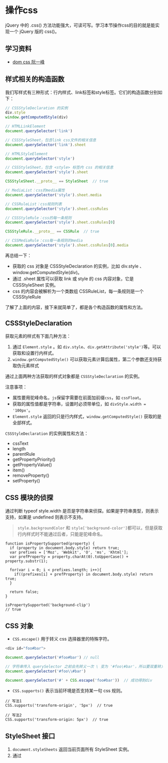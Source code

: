 

# 操作css

jQuery 中的 .css() 方法功能强大，可读可写。学习本节操作css的目的就是能实现一个 jQuery 版的 css()。

## 学习资料

- [dom css 阮一峰](https://github.com/ruanyf/jstutorial/blob/gh-pages/dom/css.md)

## 样式相关的构造函数

我们写样式有三种形式：行内样式、link标签和style标签。它们的构造函数分别如下：

```js
// CSSStyleDeclaration 的实例
div.style
window.getComputedStyle(div)

// HTMLLinkElement
document.querySelector('link')

// CSSStyleSheet，包含link css文件的相关信息
document.querySelector('link').sheet

// HTMLStyleElement
document.querySelector('style')

// CSSStyleSheet，包含 <style> 标签内 css 的相关信息
document.querySelector('style').sheet

CSSStyleSheet.__proto__ == StyleSheet  // true

// MediaList：css的media属性
document.querySelector('style').sheet.media

// CSSRuleList：css规则列表
document.querySelector('style').sheet.cssRules

// CSSStyleRule：css的每一条规则
document.querySelector('style').sheet.cssRules[0]

CSSStyleRule.__proto__ == CSSRule  // true

// CSSMediaRule：css每一条规则的media
document.querySelector('style').sheet.cssRules[0].media
```

再总结一下：

- 获取的 css 对象是 CSSStyleDeclaration 的实例，比如 div.style 、window.getComputedStyle(div)。
- 通过 .sheet 属性可以获取 link 或 style 的 css 内容对象，它是 CSSStyleSheet 实例。
- css 的内容会被解析为一个类数组 CSSRuleList，每一条规则是一个 CSSStyleRule

了解了上面的内容，接下来就简单了，都是各个构造函数的属性和方法。

## CSSStyleDeclaration

获取元素的样式有下面几种方法：

1. 通过 `Element.style` 。如 `div.style`、`div.getAttribute('style')`等。可以获取和设置行内样式。
2. `window.getComputedStyle()` 可以获取元素计算后属性，第二个参数还支持获取伪元素样式

通过上面两种方法获取的样式对象都是 `CSSStyleDeclaration` 的实例。

注意事项：

- 属性要用驼峰命名，`js`保留字需要在前面加前缀`css`，如 `cssFloat`。
- 获取的属性值都是字符串，设置时必须带单位，如 `divStyle.width = '100px'`。
- `Element.style` 返回的只是行内样式，`window.getComputedStyle()` 获取的是全部样式。

`CSSStyleDeclaration` 的实例属性和方法：
- cssText
- length
- parentRule
- getPropertyPriority()
- getPropertyValue()
- item()
- removeProperty()
- setProperty()

## CSS 模块的侦探

通过判断 typeof style.width 是否是字符串来侦探。如果是字符串类型，则表示支持，如果是 undefined 则表示不支持。

> `style.backgroundColor` 和 `style['background-color']`都可以，但是获取行内样式时不能通过后者，只能是驼峰命名。

```
function isPropertySupported(property) {
  if (property in document.body.style) return true;
  var prefixes = ['Moz', 'Webkit', 'O', 'ms', 'Khtml'];
  var prefProperty = property.charAt(0).toUpperCase() + property.substr(1);

  for(var i = 0; i < prefixes.length; i++){
    if((prefixes[i] + prefProperty) in document.body.style) return true;
  }

  return false;
}

isPropertySupported('background-clip')
// true
```

## CSS 对象

- `CSS.escape()` 用于转义 css 选择器里的特殊字符。

```js
<div id="foo#bar">

document.querySelector('#foo#bar') // null

// 字符串传入 querySelector 之前会先转义一次 \ 变为 '#foo\#bar'，所以要双重转义
document.querySelector('#foo\\#bar')

document.querySelector('#' + CSS.escape('foo#bar'))  // 成功得到div
```

- `CSS.supports()` 表示当前环境是否支持某一句 css 规则。

```
// 写法1
CSS.supports('transform-origin', '5px')  // true

// 写法2
CSS.supports('transform-origin: 5px')  // true
```

## StyleSheet 接口

1. `document.styleSheets` 返回当前页面所有 StyleSheet 实例。
2. 通过 <style> 元素的 sheet 属性获取的对象是 StyleSheet 的实例。

实例属性：

- disabled：样式表是否禁用，可以通过设置 disabled 为 true，

```
// 禁用样式表
<link rel="alternate stylesheet" href="1.css">

// 或
var link = document.querySelector('link')
link.disabled = true
```

- href： 样式表的网址，内嵌样式表是 null。只读属性。
- media：返回一个类数组 MediaList 实例，表示当前样式表适用于哪些媒介。还可以通过 `appendMedium('handheld')`、`deleteMedium('print')` 添加、删除设备。
- title
- type：通常是 `text/css`
- parentStyleSheet：css的@import可以加载其它样式表，parentStyleSheet返回包含当前样式表的父样式表。如果已经是顶层，则返回null。
- ownerNode：返回 StyleSheet 对象所在的 DOM 节点，通常是 <link> 或 <style>。
- cssRules：返回类数组 CSSRuleList 实例。每一项包含一个 css 规则，可以通过 cssText 属性得到对应的 css 字符串。还可以读写具体的那一条 css 命令。

```
styleSheet.cssRules[0].style.color = 'red';
styleSheet.cssRules[1].style.color = 'purple';
```

- ownerRule

**实例方法**

- `insertRule()`
- `deleteRule()`

## CSSStyleRule 和 CSSRule

![](./imgs/css-style-rule.png)

## css事件

- transitionEnd
    - e.propertyName：发生 transiton 效果的 css 属性
    - e.elapsedTime：transition 持续的秒数，不包含 transition-delay 的时间。
    - e.pseudoElement：如果 transition 发生在伪元素，则返回伪元素的名称，以 :: 开头。如果不发生在伪元素上，则返回空字符串。

- animationstart
- animationend
- animationiteration：开始新一轮动画循环时触发，当 animation-iteration-count > 1 时有效。

- e.animationName：返回动画的 css 属性名。
- e.elapsedTime：动画已经运动的秒数
- animation-play-state 属性可以控制动画的播放和暂停。

```
element.style.webkitAnimationPlayState = "paused";
element.style.webkitAnimationPlayState = "running";
```

# Image

## 学习资料

- [DOM Image 阮一峰](https://github.com/ruanyf/jstutorial/blob/gh-pages/dom/image.md)

## HTMLImageElement实例

生成 HTMLImageElement 实例的方式有：

 获取到 <img> 元素，如 document.querySelector('img')
- new Image()
- document.images 的成员
- document.createElement('img)


## HTMLImageElement属性

有些属性是很简单的，像下面这些：

- src 可读写，读的是图片完整的绝对地址
- currentSrc 只读，当前显示图片的地址，比如 `<img src='1.jpg'>`，刚开始图片没有加载完全时，currentSrc 为空字符串，加载完后才和 src 属性值一样。
-  alt 图片的文字说明
- width, height 表示 <img> 的宽度和高度，值都是整数
- naturalWidth, naturalHeight 图像的实际宽度和高度。如果图片还没有加载完，则为0
- complete 表示图片是否加载完成，如果 <img> 没有 src 属性或下载失败 onerror，也返回 true
- x, y： 图片相对于可视区左上角的位置
- onerror
- onload

还有些属性不太熟悉了，需要一个个查资料。

- isMap 对应 <img> 元素的 ismap 属性，返回布尔值，表示图像是否是服务器端的图像映射的一部分。
- useMap 对应 <img> 的 usemap 属性，表示当前图像对应的 <map> 元素。

- srcset 用于读写 <img> 的 srcset 属性。可单独使用。
- sizes 用于读写 <img> 的 sizes 属性，必须和 srcset 同时使用。

- **crossOrigin** 一旦设置了这个属性，表示图片跨域请求。它的值可能是：
    - anonymous 跨域请求不需要用户身份，默认值。空字符串会指向 anonymous。
    - use-credentials 跨域请求要求用户身份
    - 不带这个属性，会跳过 cors，即常规的请求图片
crossorigin 应该在需要获取 script 脚本加载错误时启用。同时，需要设置服务端的 Access-Control-Allow-Origin 头字段。

- referrerPolicy 用于读写 <img> 的 referrerpolicy 属性，表示请求图像资源时，如何处理 http 请求的 referrer 字段。
    - no-referrer
    - no-referrer-when-downgrade：从https协议降为http协议时不发送referrer。默认值
    - origin
    - origin-when-cross-origin
    - unsafe-url

```html
// 不带 referrer
<img src="./1.jpeg" id="img" alt="" referrerpolicy="no-referrer">

// referrer:http://127.0.0.1:5500/static/front-1/dom/demo/image/1.html 当前页面
<img src="./1.jpeg" id="img" alt="" referrerpolicy="referrer">

// Referer: http://127.0.0.1:5500/
<img src="./1.jpeg" id="img" alt="" referrerpolicy="origin">

// 跨域时才是 origin，否则是当前页面
<img src="./1.jpeg" id="img" alt="" referrerpolicy="origin-when-cross-origin">

// Referer: http://127.0.0.1:5500/static/front-1/dom/demo/image/1.html 当前页面
<img src="./1.jpeg" id="img" alt="" referrerpolicy="unsafe-url">
```


## 
- [跨域，你需要知道的全在这里](https://zhuanlan.zhihu.com/p/30777994)
- [什么是JS跨域访问？](https://www.zhihu.com/question/26376773)
- [有哪些方式可以实现跨域？](https://www.zhihu.com/question/264308740)
- [为什么浏览器要限制跨域访问?](https://www.zhihu.com/question/26379635)


# 事件和事件对象

## 事件

js 和 html 的交互是通过事件来实现的，用户对页面进行操作，然后执行事件函数。事件名有如：click、hover等。事件绑定函数名是在事件名前面加`on`。

```javascript
div.onclick = function(){}
```

## 事件流

点击某个元素时，实际上也点击了其外层元素、body和document等元素。事件流就是事件传播的方向。

```html
<html>
    <head></head>
    <body>
        <div></div>
    </body>
</html>
```

dom2级事件规范规定，事件流有3个阶段。拿点击 div 元素为例，事件传播过程如下。

1. 事件捕获流：即从外层元素往里传播，到达目标元素之前。`document -> html -> body`。
2. 到达目标元素：div。
3. 事件冒泡流：即从 div 离开之后，`body -> html -> document`。

另外还规定，从捕获到目标元素阶段，不触发事件处理函数。

但是各浏览器的实现和规范有一些差异。差异如下：

1. 在目标元素，不管是从捕获来还是冒泡离开，都会触发事件处理函数。
2. 标准规定最上层传播到document，但是 ie9 和 chrome 等浏览器会一直传播到 window。
3. ie8及之前版本只支持事件冒泡流。
4. ie5.5及之前版本冒泡时会跳过 html，从 body 直接到 document。

## 事件处理函数

给元素添加事件绑定函数的方法有3种。

**1、直接在 html 元素上绑定。**

```html
<div onclick="alert(1)" ></div>
```

这种方式绑定的方法里，直接就可以使用this、event这些变量。另外如果是处于form里的input元素，直接可以使用变量。

```html
<form>
    <input name="name" onfocus="console.log(name)">
</form>
```

**2、dom0级事件绑定**

dom0级事件绑定就是通过`on+事件名 = 事件处理函数`的方式。

```javascript
div.onclick = function(){}

// 移除事件处理函数
div.onclick = null
```

**3、dom2级事件绑定**

dom2级事件绑定是通过`addEventListener()`方法进行绑定。

```javascript
div.addEventListener('click', function(){}, false)
```

第一个参数是事件名。第二个参数是事件处理函数，第三个是true表示事件处理函数在捕获阶段触发，false表示在冒泡阶段触发。

通过这种方式绑定的事件处理函数可以通过`removeEventListener()`进行移除。注意第二个参数要是同一个函数才行。

```javascript
// error
div.addEventListener('click', function(){}, false)
div.removeEventListener('click', function(){}, false)

// right
div.addEventListener('click', handler, false)
div.removeEventListener('click', handler, false)
```

上面移除的匿名函数实际不是同一个函数。

dom2级和dom0级事件绑定的主要区别是：dom0级多个事件处理函数后者会覆盖前者，dom2级可以有多个，触发顺序是绑定的先后顺序。

**4、ie事件绑定**

ie8及之前版本只有冒泡，它提供了`attachEvent`和`detachEvent`。

```javascript
div.attachEvent('onclick', function(){
    console.log(this === window)  // true
})
```

ie绑定事件和`addEventListener()`的区别是：

1. 只有冒泡
2. 第一个参数是`on`+事件名
3. attachEvent 事件绑定函数里的 this 是 window，而 addEventListener 里的是当前元素。
4. 事件处理函数触发顺序不同，attachEvent 是倒序，而 addEventListener 是正序。


**5、兼容性处理**

```javascript
function bindEvent(el, ename, handler){
    if(el.addEventListener){
        el.addEventListener(ename, handler, false)
    }else if(el.attachEvent){
        el.attachEvent('on' + ename, handler)
    }else{
        el['on'+ename] = handler
    }
    return handler    // 用于方便移除事件
}

function removeEvent(el, ename, handler){
    if(el.removeEventListener){
        el.removeEventListener(ename, handler, false)
    }else if(el.detachEvent){
        el.detachEvent('on' + ename, handler)
    }else{
        el['on'+ename] = null
    }
}
```

上面的兼容处理只是很简单的处理了一下，没有处理一些如 attachEvent this 的问题。不过现在 ie8 基本都淘汰了，没什么大问题。

## 事件对象

各浏览器都支持事件对象，只是方式不同。

### DOM中的事件对象

事件对象包含事件的相关信息。比如点击鼠标时，鼠标在屏幕的位置，事件名等等。标准的事件对象是通过事件处理函数第一个参数自动传递的。

```html
<div onclick="alert(event)"></div>

div.onclick = function(event){}

div.addEventListener('click', function(event){
    console.log(event)
}, false)
```

**取消事件默认行为**

事件默认行为是指一些元素会有默认的事件行为，比如点击 a 链接时，默认会跳转到其 href 属性的链接。取消的方法是通过`event.preventDefault()`。

```javascript
div.onclick = function(event){
    event.preventDefault();
}

div.addEventListener('click', function(event){
    event.preventDefault();   // 加上这句
}, false)
```

不过前提是这个默认行为能取消掉，可以通过`event.cancelable`来判断。

**事件对象常用的属性：**
- bubbles：表明事件是否冒泡
- cancelable：事件是否可以被取消
- currentTarget：当前绑定处理程序的元素
- target：事件发生的目标
- defaultPrevented：true表示已经调用了`event.preventDefault()`
- detail：事件细节信息
- eventPhase：调用事件程序的阶段，1表示捕获，2表示处于目标，3表示冒泡
- preventDefault()：取消事件默认行为
- stopImmediatePropagation()：取消事件捕获和冒泡，同时阻止后面绑定自身上处理程序的调用
- stopPropagation()：取消事件捕获和冒泡
- trusted：true表示浏览器触发的事件，false表示开发者创建的
- type：通过type可以用判断类型，一个处理函数处理多个事件类型。
- view：与事件关联的抽象视图，等同于发生事件的window对象

**this、currentTarget、target关系**

this、currentTarget是绑定的元素，target是实际触发的元素。

```javascript
// 点击div元素
// 处理函数绑定在div本身上
div.onclick = function(){
    // this == currentTarget == target
}

// 处理函数绑定在父级body上
body.onclick = function(){
    // this == currentTarget == body
    // target == div
}
```

### IE中的事件对象

ie 中 DOM0 级添加事件处理程序时，event 对象是 window 的属性。

```javascript
// 只是通过window.event
div.onclick = function(){
    var event = window.event
    console.log(event.type)  // 'click'
}

// window.event和参数event都可以
div.attachEvent('onclick', function(event){
    console.log(event.type)  // 'click'
    console.log(window.event.type)  // 'click'
})

// 通过event
<input type="button" value="click" onclick="console.log(event.type)"
```

**ie事件对象的属性**

- cancelBubble：默认是false，如果是true则取消冒泡，
- returnValue：默认是true，如果是false则取消默认行为
- srcElement：事件的目标，和 target 一样。
- type：事件类型

注意：attachEvent事件处理程序里的this是window，所以使用`event.srcElement`获取元素，而不要使用this。

## 跨浏览器事件对象

```javascript
var EventUtil = {
    addHandler: function(){},
    removeHandler: function(){},
    getEvent: function(event){
        return event ? event : window.event
    },
    getTarget: function(event){
        return event.target || event.srcElement
    },
    preventDefault: function(event){
        if(event.preventDefault){
            event.preventDefault()
        }else{
            event.cancelBubble = true
        }
    },
    stopPropagation: function(event){
        if(event.stopPropagation){
            event.stopPropagation()
        }else{
            event.returnValue = false
        }
    }
}
```

注意ie不支持事件捕获，所以上面方法只能阻止事件冒泡。

## 事件类型

事件类型分为下面几类：
- UI事件


### UI事件

UI事件包括：load、unload、abort、error、

**load**

页面完全加载完成时，就会触发 window 上的 load 事件。有2种方式定义事件处理程序。

1、通过addHandler

```javascript
EventUtil.addHandler(window, 'load', function(event){

})
```

要注意这里 event.target 指向document。ie不会为这个事件设置 srcElement 属性。

![](./imgs/load.png)


2、通过 body 绑定 onload

```javascript
<body onload="alert('loaded')">
```

一般来说 window 上的任何事件都可以通过 body 绑定的方法指定。dom2 级规范规定在 document 而非 window 上触发 load 事件。但是所以浏览器都是在 window 上实现的。

图像也有 load 事件。

```
<img onload="">

// 注意这里img不一定是需要插入到body才下载，只要设置src就开始下载
var img = document.createElement('img')
img.onload = function(){}
document.body.appendChild(img)
img.src = 'xx.png'

// 通过new Image，注意并不是所有浏览器都将new Image当做 <img> 元素
// 也就是有些浏览器可以直接插入img，有些不能
var img = new Image()
img.src = 'xx.png'
```

> 在不属于dom文档的图像（包括未添加到文档的<img>和Image对象）上触发 load，ie8及之前不会生成event对象，ie9才修复。

另外，ie9+和现代浏览器支持`<script>`元素的 load 事件。不过和图像不同，它是插入到页面时才会开始下载。firefox3之前其event对象是document。ie 和 opera 还支持 <link> 元素的 load 事件，它也是插入到页面才下载。

**unload**

在页面卸载后(页面刷新或关闭)触发。所以页面加载后存在的对象，如dom等就已经不存在了。操作会报错。

```javascript
window.onunload = function(){
    console.log('hi')  // 会执行
    alert('hi')        // 不会执行
}
```

暂时没发现这个事件有什么用。

dom2级事件本来是规定在 body 上有 unload 事件，单身浏览器在 window 上实现了。

**resize**

浏览器宽高变化时触发，这个事件在 window 上触发。

```javascript
window.onresize = function(){}

<body onresize="">
```

传入的 event.target 依然是 document。ie8及之前版本没有提供任何属性。

firefox是在用户停止调整窗口时触发 resize 事件，而其它浏览器都是在窗口变化 1px 就触发。

**scroll**

虽然 scroll 是在 window 上触发，但是它实际表示页面中元素的变化。在混杂模式下，可以通过`<body>`的 scrollLeft 和 scrollTop 监控这一变化；在标准模式下，除了 safari，都是通过`<html>`元素反映这一变化，safari 还是通过`<body>`。

```javascript
// safari3.1之前不支持document.compatMode
EventUtil.addHandler(window, 'scroll', function(event){
    if(document.compatMode == 'CSS1Compat'){
        alert(document.documentElement.scrollTop)
    }else{
        alert(document.body.scrollTop)
    }
})
```

### 焦点事件

**blur**

**focus**

**focusin**

**focusout**


### 鼠标与滚轮事件

DOM3 级事件中定义了9个鼠标事件：
- `click`：当按下主鼠标键或回车键时触发。
- `dbclick`：双击主鼠标键时触发。
- `mousedown`：按下任何鼠标键时触发。
- `mouseenter`：首次移动到元素内时触发，不冒泡，而且移动到后代元素不会触发。
- `mouseleavel`：移动到元素外时触发，不冒泡，而且移动到后代元素不会触发。
- `mousemove`：鼠标指针移动时重复触发。不能通过键盘触发。
- `mouseout`：鼠标从元素移动到另一个元素时触发，包括子元素。不能通过键盘触发。
- `mouseover`：移动到另一个元素边界时触发，不能通过键盘触发。
- `mouseup`：抬起鼠标按钮时触发，不能通过键盘触发。

除了 mouseenter 和 mouseleave，所有鼠标事件都能冒泡，也可以取消，但取消鼠标会影响浏览器默认行为。

click、dbclick都会依赖先行事件。中间事件取消了，它们就不会被触发。(不知如何取消？)。

1. mousedown
1. mouseup
1. click
1. mousedown
1. mouseup
1. click
1. dbclick

ie8及之前版本有个bug，顺序是 mousedown -> mouseup -> click -> mouseup -> dbclick。


DOM2级事件不包括dbclick、mouseenter、mouseleave。检测支持度的方法是：

```javascript
// 支持DOM2级事件
var isSupported = document.implementation.hasFeature('MouseEvents', '2.0')

// 支持上面所有事件，注意没有s
var isSupported = document.implementation.hasFeature('MouseEvent', '3.0')
```

滚轮事件只有 mousewheel 事件，对应鼠标滚动或Mac触控板。

**属性**

- 视口坐标位置：clientX、clientY。注意不包括页面滚动距离。
- 页面坐标位置：pageX、pageY。页面没有滚动距离时和视口坐标位置一致。ie8及之前版本没有这2个属性。

```
// ie8及之前版本，需要通过document.body（混杂模式）或 document.documentElement（标准模式）计算
通过 e.clientX + (document.body.scrollLeft || document.documentElement.scrollLeft)
```

- 屏幕坐标位置：screenX、screenY
- 修改键，shiftKey、ctrlKey、altKey 和 metaKey(win或mac cmd键)检测对应键是否按下，返回布尔值。ie8不支持 metaKey。
- mouseover主元素是指得到光标的元素，相关元素是指失去光标的元素。mouseout相反。相关元素可以通过 relatedTarget 属性获取(只有这2个事件有值，其它都是null)。ie8及之前不支持 relatedTarget，但 mouseover 对应 fromElement 属性，mouseout 对应 toElement 属性。

```javascript
var EventUtil = {
    getRelatedTarget(e){
        if(e.relatedTarget){
            return e.relatedTarget
        }else if(e.toElement){
            return e.toElement
        }else if(e.fromElement){
            return e.fromElement
        }else{
            return null
        }
    }
}

// 使用 EventUtil.getRelatedTarget(e).tagName
```

- mousedown、mouseup事件中 e.button 属性表示按下或释放的鼠标键。

```
// DOM
0 主键
1 滚轮键
2 鼠标次键

// ie8及之前，不太实用
0 没按下
1 按下主键
2 按下次键
3 同时按下主、次键
4 按下中键
5 按下主、中键
6 按下次、中键
7 按下主、中、次键
```

```javascript
var EventUtil = {
    getButton(e){
        if(document.implementation.hasFeature('MouseEvents', '2.0'){
            return e.button
        }else{
            // ie不支持 2.0
            switch(e.button){
                case 0:
                case 1:
                case 3:
                case 5:
                case 7:
                    return 0
                case 2:
                case 6:
                    return 2
                case 4:
                    return 1
            }
        }
    }
}
```

- e.detail 表示鼠标在同一地方单击的次数，如果mousedown 和 mouseup 之间移动了，则重置为 0。

### 鼠标事件

1、DOM3相关的9个事件，以及分别的含义。

- click
- dbclick
- mousedown
- mousemove
- mouseup
- mouseenter
- mouseleave
- mouseover
- mouseout

2、鼠标事件常用的事件对象属性。

- clientX、clientY
- pageX、pageY
- screenX、screenY
- shiftKey、ctrlKey、altKey、metaKey
- e.relatedTarget
- e.button
- e.detail

3、滚轮事件

标准滚轮事件是`mousewheel`。会冒泡到 window 对象(ie8冒泡到 document)。当鼠标滚轮向前滚动，event.wheelDelta 是 120 的倍数，向后滚动是 -120 的倍数（mac相反），所以总结就是页面向上滚动是正数，向下滚动是负数。opera9.5之前版本正负号是反的。

firefox 是`DOMMouseScroll`事件，鼠标向前滚动时，event.detail 为 -3 的倍数，向后滚动是 3 的倍数。(测试新版ff，页面向下滚动为正数，向上为负数)。

```javascript
var EventUtil = {
    ...
    getWheelDelta(e){
        if(event.wheelDelta){
            return e.wheelDelta > 0 ? 1 : -1
        }else{
            return e.detail > 0 ? -1 : 1
        }
    }
}
```

上面的方法没有兼容 opera9.5 之前版本，当页面向上滚动时，getWheelDelta() 返回 1，向下滚动返回 -1。


## 键盘事件

键盘事件有3个：

- keydown
- keypress
- keyup

按下一个键时，会依次触发上面三个键；如果按住一个字符键(可以在输入框输入的字符，如空格，a等)不放，会依次触发`keydown -> keypress -> keydown -> keypress ... -> keyup`。如果按下非字符键，则会只触发一次`keydown -> keyup`。注意Caps Lock键按下和抬起算一次，只会依次触发一次`keydown -> keyup`。

**键值**

- event.keyCode：表示按下的键码，貌似已废弃(旧浏览器支持)。

![](./imgs/keycode1.png)
![](./imgs/keycode2.png)

- event.charCode：在keypress事件时才有，表示按键的 ASCII 编码，数字类型，DOM3 不再包含。

```javascript
var EventUtil = {
    getCharCode(e){
        if(typeof e.charCode === 'number'){
            return e.charCode
        }else{
            return e.keyCode
        }
    }
}
```

获取到键值后，可以通过`String.fromCharCode()`转成对应字符。

- event.key：按键的ASCII码，用于取代 keyCode。如果是字符键则是字符(m,n)，非字符键就是键名(如Shift、Down)。
- event.char：字符键返回字符，非字符键返回 null。不推荐使用。
- event.keyIdentifier：测试 chrome 不支持。
- event.location：表示按了什么位置的键盘。
    - 0 表示默认键盘
    - 1 左侧位置，如左shift
    - 2 右侧位置，如右shift
    - 3 数字小键盘
    - 4 移动设备键盘，也就是虚拟键盘
    - 5 表示手柄
- event.getModifierState()：表示活动的修改键，Shift、Ctrl、Alt、Meta。返回 true 或 false。

```javascript
event.getModifierState('Shift')

// 下面属性类似，鼠标按下时是否同时按下了ctrl等键
e.shiftKey
e.altKey
e.ctrlKey
e.metaKey
```

### textInput事件

ie9+、chrome等支持 textInput 事件，它会在输入框输入字符时触发 。和 keypress 的区别：

1. 只有可编辑区域才能触发 textInput，任何可获得焦点的元素都可以触发 keypress 事件。
2. textInput事件在按下实际字符时才触发，keypress 在按下能影响文本显示的键时也触发(如退格)。
3. textInput 事件的 e.key 是 undefined，e.data 表示用户输入的字符，如`shift+s`就是`S`。

ie支持 e.inputMethod 属性，表示文本输入到文本框的方式。


如果一个按下非字符键不放，则会连续触发 keypress。如果按下字符键不放，则会连续触发keydown。


文本事件只有一个：`textInput`。在文本插入到输入框前触发。

## 复合事件






## 模拟事件

模拟事件的步骤：
1. 创建 event 对象。
2. 初始化 event 对象，即设置 type、clientX、clientY等。
3. 触发事件 dispatchEvent(event对象)。

### DOM中的事件模拟

可以使用`document.createEvents(eventString)`来创建 event 对象。DOM2 里都是复数形式，DOM3 都变成了单数。

eventString 可以是：

- UIEvents：一般化UI事件，鼠标和键盘事件都继承自UI事件。DOM3级中是 UIEvent。
- MouseEvents：一般化鼠标事件，DOM3级中是 MouseEvent。
- MutationEvents：一般化DOM变化事件，DOM3中是 MutationEvent。
- HTMLEvents：一般化HTML事件，没有对应的DOM3事件（HTML事件被分散到其他类别中）

DOM2 没有规定键盘事件，DOM3 才正式规定。IE9 支持 DOM3 级键盘事件。

**1、模拟鼠标事件**

```javascript
// 创建事件对象
var e = document.createEvent('MouseEvents')

// 初始化事件对象
e.initMouseEvent('click')

// 触发事件
document.dispatchEvent(e)
```

initMouseEvent 可以接受 15 个参数，分别是：

- type
- bubbles
- cancelable
- view：几乎总是要设置成 document.defaultView
- detail
- screenX
- screenY
- clientX
- clientY
- ctrlKey
- altKey
- shiftKey
- metaKey
- button
- relatedTarget










# dom

## 简述

`dom` 的全称是 `document object model`。因为 html渲染引擎 和 js引擎是分开的，为了操作html和xml文档，而制定了一套接口，这套接口就是dom。

html 会形成 dom树 (所有的节点都是Node类的实例)。js可以操作dom树。dom树最终会渲染到页面上。

nodeName
nodeType
nodeValue
parentNode
childNodes
appendChild()
insertBefore()

常用的节点类型
1 Element 大写标签名
2 Attribute
3 Text     #text
9 Document #document
11 DocumentFragment  #document-fragment


# DOM模型概述

## Node
### nodeName,nodeType,nodeValue

- `Document`：整个文档树顶层结构，#document，9
- `DocumentType`: `doctype`标签，等同于DocumentType.name, 10
- `Element`：大写HTML元素名，1
- `Attribute`: Attr.name, 2
- `Comment`: #comment, 8
- `Text`: #text, 3
- `DocumentFragment`: #document.fragment, 11

由于只有Text节点、Comment节点、XML文档的CDATA节点有文本值，因此只有这三类节点的nodeValue可以返回结果，其他类型的节点一律返回null。同样的，也只有这三类节点可以设置nodeValue属性的值。对于那些返回null的节点，设置nodeValue属性是无效的。

`node`的其它属性

- contentText: 返回节点内文本内容，会忽略html标签。设置的文本不会解析
- baseURI: 当前网页绝对路径，如果无法获取，则返回，只读。
- ownerDocument: 返回当前节点的顶层文档对象document,document.ownerDocument为null
- nextSibling: 返回当前节点后第一个同级节点，包含文本和注释，没有则返回null
- previousSibling 
- parentNode: 当前节点的父节点。可能是element，document,或documentFragment，对于那些生成没有插入的dom树节点，父节点为null
- parentElement: 返回当前节点的父Element节点，如果没有，则返回，ie中只有Element节点有该属性，其它浏览器则是所有类型节点都有该属性
- childNodes: 返回NodeList集合，没有则返回空的NodeList集合，它是动态集合
- firstChild, lastChild

`node`的其它方法

- appendChild()
- hasChildNodes()
- cloneNode(): 参数表示是否要克隆子节点，不会克隆`addEventListener`和`on-`属性
- insertBefore()
- removeChild()
- replaceChild()
- contains()
- compareDocumentPosition()
- isEqualNode()
- normalize() 

**NodeList对象**
**HTMLCollection对象**

**ParentNode接口**

- children：返回动态HTMLCollection集合
- firstElementChild
- lastElementChild
- childElementCount

**ChildNode接口**
Element,DocumentType,CharacterData 部署了ChildNode接口。

- remove()
- before()
- after()
- replaceWith()


## 属性的操作

- Elements.attributes : name/value   和 nodeName/nodeValue一致。其它节点attributes为null。Elements.hasAttributes()
- 元素节点属性可读可写，通过 `f.id`形式，注意className和htmlFor(label特有)。delete不能删除属性
- html属性值一般是字符串，但是js属性会自动转换类型。

**属性操作的方法**

- Element.getAttribute(): 返回当前节点指定属性，如果不存在，返回null
- Element.setAttribute(): 新增属性，如果存在则覆盖
- Element.hasAttribute(): 是否包含某个属性
- Element.removeAttribute(): 移除属性

**和html对象属性的区别**

- 适用性`html` 标签对象属性操作，只适合标准属性和js添加的属性。
- 返回值是字符串，而对象属性返回各种类型，字符串，数值，布尔值，对象等
- 属性名，都是标准名称比如class，for等。对大小写不敏感

**dataset属性**

- 自定义属性不能通过html代码校验
- 可以添加data-属性，然后通过`.dataset.`的方式获取。删除可以直接使用delete
- 还可以通过`getAttribute('data-foo')`操作
- 注意，data-后面的属性名有限制，只能包含字母、数字、连词线（-）、点（.）、冒号（:）和下划线（_)。而且，属性名不应该使用A到Z的大写字母，比如不能有`data-helloWorld`这样的属性名，而要写成`data-hello-world`。
- 出现大写会转成小写 `data-helloWord` -> `helloworld`


## css操作

1. 通过getAttribute()、setAttribute()、removeAttribute()操作style对象
2. 可以直接通过`.style.width`方式来读写行内css样式。background-color -> backgroundColor。 如果是保留字，前面要加css，比如cssFloat
3. `style`对象下的`cssText`属性,可以读写和删除整个样式，不用改写css属性名
4. css模块的侦探，
```
console.log(isPropertySupport('webkitTransform'))

function isPropertySupport(property) {
    if (property in document.body) return true

    var prefixs = ['webkit', 'ms', 'o', 'moz']

    var prefProperty = property.charAt(0).toUpperCase() + property.substring(1)

    for (var i = 0; i < prefixs.length; i++) {
        if ((prefixs[i] + prefProperty) in document.body.style) {
            return true
        }
    }
    return false
}

// 也可以使用 CSS.supports('background','red')
```

5. 读写行内样式，通过Style对象的方法: setProperty(), getPropertyValue(),removeProperty()，参数都是css属性名，不用改写

6. window.getComputedStyle(), 第一个参数是dom对象，第二个参数是伪元素。这个方法获取的style对象是经过计算后的，也可以使用上面的getPropertyValue('height')方法。是只读的。

- 返回的css值是绝对单位，比如长度都是像素，带'px'单位，颜色是rgb或rgba
- css规则简写无效，比如读margin需要读marginLeft详细的属性
- 如果不是绝对定位，top，left总是auto
- 这个方法返回的样式对象的cssText属性无效， 是undefined
- 样式对象是只读的，如果想设置，需要使用.style.的方法
- 伪元素默认是行内样式

7. 



## dom查找

- document.getElementById()
- [document|Element].getElementsByClassName()  HTML Collection 多个元素，>ie8
- [document|Element].getElementsByTagName()
- [document|Element].querySelector()  只有一个元素
- [document|Element].querySelectorAll() 元素集合 NodeList，如果是多个id相同的也会都找到


## dom新增和删除

insertBefore
appendChild

DocumentFragment
removeChild


## property 和 attribute

属性property 是值dom节点上的如nodeName之类的属性
特性attribute 是指html节点上如id，class，style之类的特性

- 公认的HTML元素特性会映射到元素节点属性上，也就是id，style在dom节点上也有。所以自定义的特性通过 .的方式获取不到。只能通过getAttribute 获取。通过 .xxx='ooo' 设置也不会在节点上显示
- 特性对象通过 .attributes 可以得到，它是一个 NamedNodeMap

```
<img hidefocus='true' src=''>
```

比如上面的hidefocus和src都是img元素的特性。由于src是公认特性，它会映射到dom节点上，所以通过getAttribute('src')和.src都可以获取。但是hidefocus是自定义特性，不会映射到dom节点上，所以只能通过getAttribute('hidefocus')获取到。

`Element.attributes`返回元素的特性对象，是一个实时变化的动态类数组。其它类型节点也有attributes属性，但是都返回null。所以这个属性相当于是元素对象特有的。

注意，delete不能删除元素的特性。

html属性名转为javascript属性时，要使用驼峰拼写法，有两个特殊的，for属性改写为htmlFor，class属性改写为className。

另外，html属性值一般是字符串，而js属性会自动转换类型，比如onclick转为函数，字符串true转为布尔值，style属性转为一个CSSStyleDeclaration对象。

属性操作的标准方法有四个：

- getAttribute()   // 如果属性不存在，则返回null
- setAttribute()   // 不需要转换大小写，直接class、for即可。如果属性不存在，则新增属性
- hasAttribute()
- removeAttribute()

为了方便访问和标准化自定义属性。html新增了`data-*`这种属性，它会映射到dom节点的`dataset`属性上。注意data-后面的属性名，不能使用大写字母，只能包含字母、数字、连词线、点(.)、冒号(:)和下划线(_)，所以`data-helloWorld`应该写成`data-hello-world`。

```
div.dataset.foo  // 访问
div.dataset.foo = 'xxx'  // 设置
```

这种`data-*`属性可以直接通过`delete`命令删除。

除了可以使用`dataset`属性进行操作，也可以用getAttribute('data-foo')这样的方法进行操作。

## 修改样式和内容

- 修改样式
    - style   $0.style.color
    - class   className   $0.classList.add()  $0.classList.remove()
- 修改内容
    - innerHTML outerHTML
    
## DOM遍历

childNodes - NodeList 包含文本节点，注释节点

children - 只有元素节点
parentElement
parentNode  // 常用

previousSibling 包含文本节点
previousElementSibling
nextSibling
nextElementSibling
firstChild
firstElementChild
lastChild
lastElementChild


## Text节点

通常使用 `Node.firstChild()` 、`Node.nextSibling()` 等属性获取Text节点，或者使用Document节点的createTextNode方法创建一个Text节点。

浏览器原生提供了一个Text构造函数。它返回一个Text节点，它的参数就是文本内容。

```
var text = new Text('hello')
```

Text节点除了继承Node节点属性和方法，还继承了CharacterData接口。下面的属性来自CharacterData接口。

## Text节点的属性

```
new Text() instanceof Text  // true
new Text() instanceof CharacterData // true

Text.prototype -> Text对象   
new Text().__proto__ -> Text对象
Text对象.__proto__ -> CharacterData对象
Text.__proto -> CharacterData构造函数
CharacterData.constructor -> Function
```

data 等同于nodeValue，用来设置或去读取Text节点的内容。

wholeText返回当前Text节点与毗邻的Text节点，作为一个整体返回。大多数情况下，wholeText属性的返回值，和data属性和textContent(Node的属性)相同。比如下面的代码。但是当移除em元素后，wholeText属性返回值就不同了。

```
<p>a<em>b</em>c</p>
```

length返回Text节点字符长度。

```
(new Text('hello')).length
```

appendData() 用于在Text节点尾部追加字符串。
deleteData() 用于删除子字符串，第一个参数是子字符串位置，第二个参数是子字符串长度。
insertData() 用于在Text节点插入字符串，第一个参数是插入位置，第二个参数是插入的子字符串。
replaceData() 用于替换文本，第一个参数是替换开始位置，第二个参数是需要被替换掉的长度，第三个参数是新加入的字符串。
subStringData() 用于获取子字符串，第一个参数是子字符串的开始位置，第二个参数是长度。

remove() 方法用于移除当前Text节点。

```
document.querySelector('p').firstChild.remove()
```

splitText() 用于将Text节点一分为二，变成两个毗邻的Text节点，参数是分割位置，必填，分割到该位置前结束，如果分割位置不存在，则报错。该方法返回分割后方的字符串。原Text节点变为只包含分割位置前方的字符串。

normalize() 方法将毗邻的两个Text节点合并。


## DocumentFragment节点

DocumentFragment节点表示一个文档片段，本身就是一个完整的DOM树形结构，它没有父节点,parentNode为null。

创建可以通过 document.createDocumentFragment() 或原生的 DocumentFragment 构造函数。

一旦DocumentFragment节点被添加到当前文档，它自身就变成空节点（textContent属性为空字符串），可以被再次利用。

如果想保存DocumentFragment节点的内容，可以使用cloneNode方法。

DocumentFragment节点对象没有自己的属性和方法，全部继承自Node节点和ParentNode接口。也就是说它比Node节点多出以下四个属性。

- children 动态HTML Collection集合
- firstElementChild
- lastElementChild
- childElementCount





## Mutation Observer API 

Mutation Observer API 用来监视DOM变动，DOM节点增加、删除、属性变动、文本改动，这个API都会得到通知。

它和事件类似，但是区别是事件是同步触发的，而Mutation Observer是异步触发，DOM节点变化后不会马上触发，而是所有DOM操作完成后再触发。

Mutation Observer的特点：

- 它等待所有脚本任务完成后，才会运行，即采用异步方式。
- 它把DOM变动记录封装成一个数组进行处理，而不是一条条地个别处理DOM变动。
- 它既可以观察发生在DOM的所有类型变动，也可以观察某一类变动。







封装DOM动画类库（一） http://ife.baidu.com/course/detail/id/52

封装DOM动画类库（二）http://ife.baidu.com/course/detail/id/53




# dom节点

document节点是文档的根节点。可以通过下面方式获取。

- 对于正常的网页，document或window.document
- 包含某个节点的文档，使用ownerDocument属性
- 对于iframe，使用iframe节点的contentDocument
- 对于ajax返回的文档，使用XMLHttpRequest对象的responseXML属性。

```
document == window.document == document.body.ownerDocument
```

## 内部节点属性

快捷操作

## doctype, documentElement, defaultView, body, head

document.doctype 包含文档类型声明(DTD)。如果没有则返回null。

```
document.doctype  // "<!DOCTYPE html>"
document.doctype.name // "html"
```

`document.firstChild` 通常返回这个节点。

`document.documentElement` 返回当前文档的根节点`<html>`。

`document.defaultView` 在浏览器中返回document对象所在的window对象，否则返回null。

```
document.defaultView === window  // true
```

`document.body`返回当前文档的`<head>`节点，`document.body`返回当前文档的`<body>`。

```
document.head === document.querySelector('head')
document.body === document.querySelector('body')
```
这两个属性总存在，如果源码没有这两个标签，浏览器会自动创造。

`document.activeElement`属性返回当前文档中获得焦点的元素，通常可以用tab键移动焦点，使用空格激活焦点。

## 节点属性集合

以下属性返回文档内部特定元素的集合，都是类似数组的对象。这些集合都是动态的，原节点有任何变化，立刻会反映在集合中。

### links, forms, images, embeds

`document.links` 属性返回当前文档所有设定了href属性的a及area元素。

`document.forms` 属性返回页面中所有表单元素form。

`document.images`属性返回页面所有图片元素（即img标签）。

`document.embeds`属性返回网页中所有嵌入对象，即embed标签。

以上四个属性返回的都是HTMLCollection对象实例。

由于HTMLCollection实例可以用HTML元素的id或name属性引用，因此如果一个元素有id或name属性，就可以在上面这四个属性上引用。

```
// HTML代码为
// <form name="myForm" >

document.myForm === document.forms.myForm // true
```

### scripts, styleSheets

`document.scripts` 属性返回当前所有脚本（即script标签）。

document.scripts返回的也是HTMLCollection实例。

document.styleSheets属性返回一个类似数组的对象，代表当前网页的所有样式表。每个样式表对象都有cssRules属性，返回该样式表的所有CSS规则，这样这可以操作具体的CSS规则了。

## 文档信息属性

### document.documentURI, document.URI

`document.documentURI`属性和`document.URL`属性都返回一个字符串，表示当前文档的网址。不同之处是`documentURI`属性可用于所有文档（包括 XML 文档），URL属性只能用于 HTML 文档。

```
document.documentURI === document.URL
```

`document.domain` 返回当前文档的域名。比如，某张网页的网址是 `http://www.example.com/hello.html`，domain属性就等于`www.example.com`。如果无法获取域名，该属性返回null。

### document.lastModified

document.lastModified属性返回当前文档最后修改的时间戳，格式为字符串。

```
document.lastModified
// Tuesday, July 10, 2001 10:19:42
```

注意，lastModified属性的值是字符串，所以不能用来直接比较，两个文档谁的日期更新，需要用Date.parse方法转成时间戳格式，才能进行比较。

document.location属性返回location对象，提供了当前文档的URL信息。

document.referrer 表示当前文档的访问来源，如果无法获取来源或是直接输入网址，则返回空字符串。它的值和http头的Referer一致。但是它有2个r。

document.title 返回当前文档的标题。

document.characterSet 返回当前文档的字符集。

document.readyState 返回当前文档的状态，共有三个可能性。

- loading: 加载html代码阶段
- interactive: 加载外部资源阶段
- complete: 加载完成时

这个属性变化的过程如下。
1. 浏览器开始解析html文档，document.readyState 的属性值为 loading。
2. 浏览器遇到html文档的script标签，并且没有async或defer属性，就暂停解析，开始执行脚本，这时document.readyState属性还是loading。
3. html文档解析完成，document.readyState属性变成interactive。
4. 浏览器等待图片、样式表、字体文件加载完成，一旦全部加载完成，document.readyState属性变成complete。

当这个属性变化时，document对象上的readystatechange事件将被触发。

`DOMContentLoaded`事件发生在interactive和complete之间。

`document.designMode`属性控制当前文档是否可编辑，通常用在制作可见即可得的编辑器，打开iframe元素包含的文档的designMode属性，就能将其变成一个编辑器。

`document.implementation`属性返回一个对象，用来甄别当前环境部署了哪些DOM接口。`implementation`属性的`hasFeature`方法，可以判断当前环境是否部署了特定版本的特定接口。

```
document.implementation.hasFeature('HTML', '2.0')
// true

document.implementation.hasFeature('MutationEvents','2.0')
// true
```

`document.compatMode`返回浏览器处理文档的模式,可能值是BackCompact(向后兼容模式，混杂模式) 和 CSS1Compat(严格模式)。一般来说，如果网页代码第一行设置了明确的doctype，都会返回CSS1Compat。在ie中，盒模型渲染默认是混杂模式，它的解释和标准浏览器有很大区别，而在严格模式下解释是一致的。document.getElementsByClassName() 混杂模式下回忽略大小写，在设置和读取clientWidth、clientHeight、scrollTop、scrollLeft、scrollWidth值时有问题。

`document.cookie`用来操作浏览器Cookie。

`document.open()`用于新建一个文档，供write方法写入内容，它实际上等于清除当前文档，重新写入内容。

```
document.write("<html><p>remove me</p></html>");
setTimeout(()=>{
    document.open();
})
```
上面的代码需要延迟调用document.open() 才行。页面加载完成后调用document.write() 会自动发生document.open()调用。

document.close方法用于关闭open方法所新建的文档。一旦关闭，write方法就无法写入内容了。如果再调用write方法，就等同于又调用open方法，新建一个文档，再写入内容。

搞不懂有什么用，搜到一点答案：[what-is-the-point-of-documentopen-and-documentclose-in-javascript](https://teamtreehouse.com/community/what-is-the-point-of-documentopen-and-documentclose-in-javascript)。

document.write() 在文档没有加载完时调用，会追加到内容后面，如果页面已经DOMContentLoaded，再调用write，它会先调用open方法，擦除当前文档所有内容，再写入。

document.writeln方法与write方法完全一致，除了会在输出内容的尾部添加换行符。

## 查找节点的方法

- document.querySelector() 返回第一个匹配的节点。找不到则返回null。
- document.querySelectorAll() 返回一个NodeList对象。

```
// 选中data-foo-bar属性等于someval的元素
document.querySelectorAll('[data-foo-bar="someval"]');

// 选中myForm表单中所有不通过验证的元素
document.querySelectorAll('#myForm :invalid');

// 选中div元素，那些class含ignore的除外
document.querySelectorAll('DIV:not(.ignore)');

// 同时选中div，a，script三类元素
document.querySelectorAll('DIV, A, SCRIPT');
```

它们不支持css伪元素选择器(比如:first-line和:first-letter)和伪类选择器(比如:link和:visited)。

`document.querySelectorAll()` 返回的不是动态集合。

`document.getElementsByTagName()` 返回一个HTMLCollection动态对象，因为HTML标签名大小写不敏感，所以这个方法对大小写不敏感。

`document.getElementsByClassName()`返回一个HTMLCollection动态对象。如果同时具有多个属性，用空格隔开，顺序不重要。正常模式下css的class是大小写敏感的，混杂模式下，大小写不敏感。

`document.getElementsByName()`方法用于选择拥有name属性的HTML元素（比如<form>、<radio>、<img>、<frame>、<embed>和<object>等），返回一个类似数组的的对象（NodeList对象的实例），因为name属性相同的元素可能不止一个。

getElementById方法返回匹配指定id属性的元素节点。如果没有发现匹配的节点，则返回null。这个方法只能在document对象上使用，不能在其他元素节点上使用。

`document.elementFromPoint`方法返回位于页面指定位置最上层的Element子节点。

比如100*100的盒子在375*667的最右上角，只有当坐标点[275, 99]时，才刚好。[274,100]都在外面。不在视口内，则返回null。如果html元素不可返回(比如文本框滚动条)，则返回它的父元素。

## 生成节点的方法

document.createElement方法用来生成网页元素节点。参数为元素的标签名，即元素节点的tagName属性，对于 HTML 网页大小写不敏感，即参数为div或DIV返回的是同一种节点。如果参数里面包含尖括号（即<和>）会报错。

document.createTextNode()方法用来生成文本节点，参数为所要生成的文本节点的内容。这个方法可以确保返回的节点，被浏览器当作文本渲染，而不是当作HTML代码渲染。因此，可以用来展示用户的输入，避免XSS攻击。
                                                    
```
var div = document.createElement('div');
div.appendChild(document.createTextNode('<span>Foo & bar</span>'));
console.log(div.innerHTML)
// &lt;span&gt;Foo &amp; bar&lt;/span&gt;
```

需要注意的是，该方法不对单引号和双引号转义，所以不能用来对HTML属性赋值。

```
function escapeHtml(str) {
  var div = document.createElement('div');
  div.appendChild(document.createTextNode(str));
  return div.innerHTML;
};

var userWebsite = '" onmouseover="alert(\'derp\')" "';
var profileLink = '<a href="' + escapeHtml(userWebsite) + '">Bob</a>';
var div = document.getElementById('target');
div.innerHTML = profileLink;
// <a href="" onmouseover="alert('derp')" "">Bob</a>
```

document.createAttribute方法生成一个新的属性对象节点，并返回它。

```
var node = document.getElementById("div1");
var a = document.createAttribute("my_attrib");
a.value = "newVal";
node.setAttributeNode(a);

// 和

var node = document.getElementById("div1");
node.setAttribute("my_attrib", "newVal");
```

DocumentFragment对象是一个存在于内存的DOM片段，但是不属于当前文档，常常用来生成较复杂的DOM结构，然后插入当前文档。这样做的好处在于，因为DocumentFragment不属于当前文档，对它的任何改动，都不会引发网页的重新渲染，比直接修改当前文档的DOM有更好的性能表现。

## 事件相关的方法

document.createEvent方法生成一个事件对象，该对象可以被element.dispatchEvent方法使用，触发指定事件。

document.addEventListener()，document.removeEventListener()，document.dispatchEvent()
以下三个方法与document节点的事件相关。这些方法都继承自EventTarget接口。

document.hasFocus方法返回一个布尔值，表示当前文档之中是否有元素被激活或获得焦点。注意，有焦点的文档必定被激活（active），反之不成立，激活的文档未必有焦点。比如如果用户点击按钮，从当前窗口跳出一个新窗口，该新窗口就是激活的，但是不拥有焦点。
                                                 
document.createNodeIterator方法返回一个DOM的子节点遍历器。

```
var nodeIterator = document.createNodeIterator(
  document.body,
  NodeFilter.SHOW_ELEMENT
);
```

上面代码返回body元素的遍历器。createNodeIterator方法的第一个参数为遍历器的根节点，第二个参数为所要遍历的节点类型，这里指定为元素节点。其他类型还有所有节点（NodeFilter.SHOW_ALL）、文本节点（NodeFilter.SHOW_TEXT）、评论节点（NodeFilter.SHOW_COMMENT）等。

所谓“遍历器”，在这里指可以用nextNode方法和previousNode方法依次遍历根节点的所有子节点。

```
var nodeIterator = document.createNodeIterator(document.body);
var pars = [];
var currentNode;

while (currentNode = nodeIterator.nextNode()) {
  pars.push(currentNode);
}
```
上面代码使用遍历器的nextNode方法，将根节点的所有子节点，按照从头部到尾部的顺序，读入一个数组。nextNode方法先返回遍历器的内部指针所在的节点，然后会将指针移向下一个节点。所有成员遍历完成后，返回null。previousNode方法则是先将指针移向上一个节点，然后返回该节点。

```
var nodeIterator = document.createNodeIterator(
  document.body,
  NodeFilter.SHOW_ELEMENT
);

var currentNode = nodeIterator.nextNode();
var previousNode = nodeIterator.previousNode();

currentNode === previousNode // true
```

上面代码中，currentNode和previousNode都指向同一个的节点。

有一个需要注意的地方，遍历器返回的第一个节点，总是根节点。

（2）document.createTreeWalker()

document.createTreeWalker方法返回一个DOM的子树遍历器。它与createNodeIterator方法的区别在于，后者只遍历子节点，而它遍历整个子树。

document.createTreeWalker方法的第一个参数，是所要遍历的根节点，第二个参数指定所要遍历的节点类型。

var treeWalker = document.createTreeWalker(
  document.body,
  NodeFilter.SHOW_ELEMENT
);

var nodeList = [];

while(treeWalker.nextNode()) nodeList.push(treeWalker.currentNode);
上面代码遍历body节点下属的所有元素节点，将它们插入nodeList数组。


document.adoptNode方法将某个节点，从其原来所在的文档移除，插入当前文档，并返回插入后的新节点。

```
node = document.adoptNode(externalNode);
document.importNode()
document.importNode方法从外部文档拷贝指定节点，插入当前文档。
```

```
var node = document.importNode(externalNode, deep);
```

document.importNode方法用于创造一个外部节点的拷贝，然后插入当前文档。它的第一个参数是外部节点，第二个参数是一个布尔值，表示对外部节点是深拷贝还是浅拷贝，默认是浅拷贝（false）。虽然第二个参数是可选的，但是建议总是保留这个参数，并设为true。

注意，importNode方法只是拷贝外部节点，这时该节点的父节点是null。下一步还必须将这个节点插入当前文档的DOM树。

```
var iframe = document.getElementsByTagName('iframe')[0];
var oldNode = iframe.contentWindow.document.getElementById('myNode');
var newNode = document.importNode(oldNode, true);
document.getElementById("container").appendChild(newNode);
```
上面代码从iframe窗口，拷贝一个指定节点myNode，插入当前文档。

`document.getSelection()` 这个方法指向 `window.getSelection()`。




# event-type事件类型

## 鼠标事件

**click 和 dblclick**

`click` 发生在`mousedown`、`mouseup`之后，`dblclick`发生在`click`之后。双击也会触发click事件。

**mouseup、mousedown和mousemove**

mousemove事件是连续触发的，有时间间隔。

**mouseenter、mouseleave**

mouseenter在进入元素只会触发一次。不管子元素。

**mouseover、mouseout**

父元素进入子元素，或子元素进入父元素时，都会触发父元素的mouseover和mouseout事件。

**contextmenu**

右键时触发，或者按下"上下文菜单"键触发。

## MouseEvent对象

鼠标事件使用MouseEvent对象表示，它继承UIEvent对象和Event对象。浏览器提供一个MouseEvent构造函数，用于新建一个MouseEvent实例。

```
event = new MouseEvent(typeArg, mouseEventInit);
```

MouseEvent构造函数的第一个参数是事件名称（可能的值包括click、mousedown、mouseup、mouseover、mousemove、mouseout），第二个参数是一个事件初始化对象。该对象可以配置以下属性。

### MouseEvent实例属性

**altKey, ctrlKey, metaKey, shiftKey**

表示是否同时按了某个键。 `event.metaKey` 对应mac的command，windows的windows键。

**button, buttons**

返回事件的鼠标键信息。

button返回一个数值，表示按了按个鼠标键。

- -1 没有按下键
- 0 主键，通常是左键
- 1 辅助键，通常是中键
- 2 按下次键，通常是右键

buttons返回3个比特位的值，表示同时按下哪些键。

- 1: 二进制001，表示左键
- 2: 二进制010，表示右键
- 4: 二进制100，表示中键或滚轮键

**clientX,clientY**

表示鼠标位置先弄个对于document左上角的位置，单位是像素，与页面是否有滚动条无关。

**movementX，movementY**

movementX属性返回一个水平位移，单位为像素，表示当前位置与上一个mousemove事件之间的水平距离。在数值上，等于currentEvent.movementX = currentEvent.screenX - previousEvent.screenX。

movementY属性返回一个垂直位移，单位为像素，表示当前位置与上一个mousemove事件之间的垂直距离。在数值上，等于currentEvent.movementY = currentEvent.screenY - previousEvent.screenY。

**screenX，screenY**

返回鼠标相对于屏幕左上角的位置。

**relatedTarget**

返回事件的次要相关节点，没有则返回null。比如focusin 是失去焦点的节点，dragenter是将要离开的节点。

## wheel事件

用户滚动鼠标滚轮，就会触发wheel事件。该事件继承MouseEvent,UIEvent,Event的属性。自己的属性如下：

- deltaX: 水平滚动量
- deltaY: 垂直滚动量，大于0表示向上滚动，小于0表示向下滚动。
- deltaZ: Z轴滚动量
- deltaMode: 返回一个数值，表示滚动的单位，0表示像素，1表示行，2表示页

## 键盘事件

**keydown,keypress,keyup**

- keydown：按下键盘时触发该事件。
- keypress：只要按下的键并非Ctrl、Alt、Shift和Meta，就接着触发keypress事件。
- keyup：松开键盘时触发该事件。

执行的顺序是`keydown -> keypress -> keyup`，如果用户一直按键不松开，则键盘事件会连续触发，顺序是 `keydown -> keypress -> keydown -> keypress ... -> keyup`

键盘事件使用KeyboardEvent对象表示，该对象继承了UIEvent和MouseEvent对象。

```
window.onkeydown = (e)=> {
    if (e.ctrlKey && e.keyCode == 65) {
        window.open('http://baidu.com')
    }
}
```

## 进度事件

进度事件用来描述一个事件进展的过程，比如XMLHttpRequest对象发出的HTTP请求的过程、<img>、<audio>、<video>、<style>、<link>加载外部资源的过程。下载和上传都会发生进度事件。

进度事件有以下几种。

- abort事件：当进度事件被中止时触发。如果发生错误，导致进程中止，不会触发该事件。
- error事件：由于错误导致资源无法加载时触发。
- load事件：进度成功结束时触发。
- loadstart事件：进度开始时触发。
- loadend事件：进度停止时触发，发生顺序排在error事件\abort事件\load事件后面。
- progress事件：当操作处于进度之中，由传输的数据块不断触发。
- timeout事件：进度超过限时触发。

有时候，图片加载会在脚本运行之前就完成，尤其是当脚本放置在网页底部的时候，因此有可能使得load和error事件的监听函数根本不会被执行。所以，比较可靠的方式，是用complete属性先判断一下是否加载完成。

```
function loaded() {
  // code after image loaded
}

if (image.complete) {
  loaded();
} else {
  image.addEventListener('load', loaded);
}
```



## 参考资料

- http://javascript.ruanyifeng.com/dom/event-type.html



# 事件

## EventTarget接口

DOM的事件操作（监听和触发），都定义在`EventTarget`接口。Element节点、document节点和window对象，都部署了这个接口。此外，XMLHttpRequest、AudioNode、AudioContext等浏览器内置对象，也部署了这个接口。

该接口有三个方法：

- addEventListener： 绑定事件函数
- removeEventListener： 移除事件函数
- dispatchEvent： 触发事件

### addEventListener()

`addEventListener`方法用于在当前节点或对象上，定义一个特定事件的监听函数。

```
target.addEventListener(type, listener[, useCapture]);
```

老式浏览器规定必须写`useCapture`，所以为了兼容，需写上这个参数。

addEventListener方法可以为当前对象的同一个事件，添加多个监听函数。这些函数按照添加顺序触发。如果给同一事件添加多次同一个监听函数，该函数只会执行一次，多余的添加将自动被去除，不必手动removeEventListener()去除。
如果希望给监听函数传递参数，可以用匿名函数包装一下。

```
function print(x){console.log(x)}
el.addEventListener('click', function(){
    print('hello')
}, false)
```

### removeEventListener()

`removeEventListener`方法用来移除`addEventListener`方法添加的事件监听函数。

```
div.addEventListener('click', listener, false);
div.addEventListener('click', listener, true);
div.removeEventListener('click', listener, false);
div.removeEventListener('click', listener, true);

div.removeEventListener('click') // 报错，至少2个参数
div.removeEventListener('click, listener) // 默认只移除false
```

### dispatchEvent()

`dispatchEvent`方法在当前节点上触发指定事件，从而触发监听函数的执行。该方法返回一个布尔值，只要有一个监听函数调用了 `Event.preventDefault()`则返回false，否则返回true。

```
target.dispatchEvent(event)
```

`dispatchEvent`方法的参数是一个`Event`对象的实例。

```
el.addEventListener('click', hello, false)
var event = new Event('click')
el.dispatchEvent(event)
```

## 监听函数

DOM提供了三种方法用来为事件绑定监听函数。

### HTML标签的on-属性

```
<div onclick='say()' ></div>
```

这种绑定方式，里面是运行的代码，而不是函数。

一旦指定的事件发生，on-属性的值是原样传入JavaScript引擎执行。因此如果要执行函数，不要忘记加上一对圆括号。

另外，Element元素节点的setAttribute方法，其实设置的也是这种效果。

```
el.setAttribute('onclick', 'doSomething()');
```

### Element节点的事件属性

```
el.onclick = function(){}
```
使用这种方式指定的监听事件，只会在冒泡时触发，并且多次给同一个事件绑定事件函数，会被覆盖。

### addEventListener()

通过Element节点、document节点、window对象的addEventListener方法，也可以定义事件的监听函数。

这种绑定方法的优点：

- 可以针对同一个事件，添加多个监听函数。
- 能够指定在哪个阶段（捕获阶段还是冒泡阶段）触发回监听函数。
- 除了DOM节点，还可以在window、XMLHttpRequest等对象上面，等于统一了整个JS的监听函数接口。

### this对象

- 元素通过addEventListener方法绑定的事件函数执行时，内部this指向该元素。

```
el.addEventListener('click', function(){
    // this -> el
}, false)

el.onclick = function(){
    // this -> el
}

// 3
function haha(){
    // this -> window
}
<div onclick='haha()'></div> 
// 或者 pElement.setAttribute('onclick', 'haha()');

// 4
function xixi(this){
    // this -> div
}
<div onclick='haha(this)'></div> 
```

## 事件模型

事件的传播分为三个阶段。

1. 从window传入到目标节点，叫做捕获阶段。
2. 在目标节点上触发，叫做目标阶段。
3. 从目标节点传出到window对象，叫做冒泡阶段。

事件传播： window -> document -> html -> body -> ...

利用事件冒泡机制，我们可以将子节点的事件监听函数绑定到父节点上，由父节点的监听函数统一处理多个子节点的事件。这种方法叫做事件委托，也叫做事件代理。

事件委托的好处是，只要定义一个监听函数，就能处理多个子节点的事件，而且以后再添加子节点，监听函数依然有效。

如果希望事件到某个节点位置，不再传播，可以使用 event.stopPropagation() 方法。

```
p.addEventListener('click', function(event) {
  event.stopPropagation();
});
```

但是，stopPropagation方法只会阻止当前监听函数的传播，不会阻止<p>节点上的其他click事件的监听函数。如果想要不再触发那些监听函数，可以使用stopImmediatePropagation方法。

```
p.addEventListener('click', function(event) {
 event.stopImmediatePropagation();
});

p.addEventListener('click', function(event) {
 // 不会被触发
});
```

## 事件对象

事件发生以后，会生成一个事件对象，作为参数传给监听函数。浏览器原生提供一个Event对象，所有的事件都是这个对象的实例，或者说继承了Event.prototype对象。

Event对象本身就是一个构造函数，可以用来生成新的实例。

```
event = new Event(typeArg, eventInit);
```

第一个参数是事件名称，第二个参数是事件对象的配置，该参数可以有以下两个属性。

- bubbles: 是否冒泡，默认是false
- cancelable: 是否可以被取消，默认是false

```
var ev = new Event('look', {
    bubbles: true,
    cancelable: false
})
```

ie8和以下版本，获取事件对象需要使用window.event。事件对象的target属性叫做srcElement属性。

```
var e = event || window.event;
var t = e.target || e.srcElement;
```

event.bubbles返回一个布尔值，表示当前事件是否会冒泡，只读。只能在新建事件时改变。除非显示声明，Event构造函数生成的事件，默认是不冒泡的。

event.eventPhase返回一个整数，表示事件目前所处的阶段。

- 0，事件目前没有发生
- 1，捕获阶段
- 2，目标阶段
- 3，冒泡阶段，只有bubbles属性为true，这个阶段才会发生。

event.cancelable 表示事件是否可以取消，只读。只能在新建事件时改变。默认是不可以取消的。

如果要取消某个事件，需要使用preventDefault方法，这会阻止浏览器对某种事件部署的默认行为。

```
window.addEventListener('click', function (e) {
    console.log(1)
    e.preventDefault()
    console.log(2)
})
// 始终输出 1 2
```

event.defaultPrevented属性返回一个布尔值，表示该事件是否调用过preventDefault方法。

```
window.addEventListener('click', function (e) {
    e.preventDefault()
    console.log(e.defaultPrevented)  // 需要放在preventDefault之后才能检测出true
})
```

event.currentTarget属性返回事件绑定的元素。在监听函数中，它就是this对象。

event.target属性返回触发事件的节点，即事件最初发生的节点。如果监听函数不在该节点触发，那么它的currentTarget属性返回的值不是一样的。

event.type 返回事件类型字符串。

event.detail 返回一个数值，表示事件的某种信息。具体含义和事件类型有关，对于鼠标事件，表示鼠标按键在某个位置按下的次数，比如dblclick的detail属性总是2。

event.timeStamp 表示从PerformanceTiming.navigationStart(相当于用户打开页面开始)到事件发生时距离的时间，单位是毫秒，精确到微秒。

如果要计算Unix纪元（1970-1-1 0点）到事件发生距离的时间，需要加上performance.timing.navigationStart。

event.screenX 和 event.screenY 表示事件发生时，鼠标距离屏幕的距离。

event.isTrusted 表示是否事件是用户真实触发的。可以用来区分dispatchEvent。

event.preventDefault() 方法取消浏览器对当前事件的默认行为，比如点击链接后，浏览器跳转到指定页面，或者按一下空格键，页面向下滚动一段距离，或者单击单选框选中。该方法生效的前提是，事件的cancelable属性为true。如果是false，则无效。

该方法不会阻止事件的进一步传播（可以用stopPropagation方法）。只要在事件的传播过程中（捕获阶段、目标阶段、冒泡阶段都可），使用preventDefault，该事件的默认方法就不会执行。

利用这个方法，可以为文本输入框设置校验条件，如果用户输入的不符合条件，则无法输入。

```
function checkName(e){
    if(e.charCode < 97 || e.charCode > 122) {
        e.preventDefault()
    }
}
input.addEventListener('keypress', checkName, false)
```

> `return false` 阻止默认行为，在使用on(比如el.onclick)绑定方式时有效，addEventListener下无效。它也不能阻止冒泡。

event.stopPropagation() 方法阻止事件在DOM中继续传播，防止再触发定义在别的节点上的监听函数，但是不包括在当前节点上新定义的事件监听函数。

event.stopImmediatePropagation() 方法会阻止同事件后面绑定的监听函数执行，以及阻止传播。

```
div.addEventListener('click', function (e) {
        console.log(11)
        e.stopImmediatePropagation()
}, false)
div.addEventListener('click', function (e) {
    console.log(22)  // 不执行
}, false)
document.addEventListener('click', function (e) {
    console.log(333) // 不执行
}, false)
```

## 自定义事件和事件模拟

现代浏览器的写法很简单。
```
var e = new Event('drag')
div.dispatchEvent(e)
```

由于Event不支持带数据，所以有了 `new CustomEvent('drag', {name: 'zs'})` 这样的方法。

## 事件类型

**鼠标类**

```
click
mousedown
mouseup
mouseenter  // 和子元素无关
mouseleave
mouseover   // 移入到子元素会触发mouseout
mouseout
mousemove
oncontextmenu  // 右键
```

**键盘**
```
keydown
keypress
keyup
```

事件顺序是 `keydown -> keypress -> keyup`。

`keydown`和`keypress`的区别是：`keydown`所有的键盘按键都会触发，`keypress`是用来判断敲击的是哪个字符，只有字符才会触发。两者事件对象上的`keyCode`也不相同，keypress 是与ASCII码对应,i是105，而keydown的字符码会转成大写，比如按i 是大写I的ASCII码 73。

dom3新增了textInput事件，用来替代`keypress`。`textInput`支持中文输入法，而且只在输入框才会触发，而`keypress`不支持中文，且任何能获得焦点的控件都能触发。

**UI类事件**

```
load
unload
resize
scroll
```

## 事件兼容总结

**ie8及以下**

不支持addEventListener和removeEventListener，但是支持 attachEvent 和 detachEvent。而且只支持冒泡，不支持捕获。所以捕获在实际开发中用的很少。

el.onclick的方式，只能通过window.event获取事件对象。attachEvent 可以通过第一个参数event获取到。

阻止事件冒泡，需要使用 `event.cancelBubble = true`。
阻止默认行为，需要使用 `event.returnValue = false`
获取目标对象，需要使用 `event.srcElement`

下面是处理兼容的代码。

```
/**
 * 修复事件对象不兼容的地方
 */
function fixEventObj(e) {
  e.target = e.target || e.srcElement;
  e.preventDefault = e.preventDefault || function() {
    e.returnValue = false;
  };
  e.stopPropagation = e.stopPropagation || function() {
    e.cancelBubble = true;
  };

  return e;
}

/**
 * 跨浏览器的绑定事件
 */
function on(elem, type, handle) {
  if (elem.addEventListener) { // 检测是否有标准方法
    elem.addEventListener(type, handle, false);
  } else if (elem.attachEvent) { // 试图使用 `attachEvent`
    elem.attachEvent('on' + type, function(event) {
      event = fixEventObj(event);
      handle.call(elem, event); // 使用 call 来改变 handle 的作用域，使其指向 elem
    });
  } else { // 兜底
    elem['on' + type] = function() {
      var event = fixEventObj(window.event);
      handle.call(elem, event);
    }
  }
}

// 调用
on(document.body, 'click', function(e) {
  console.log('哈哈哈，好用！', e);
});
```

自定义网页右键菜单 http://ife.baidu.com/course/detail/id/26

## 参考资料

- http://javascript.ruanyifeng.com/dom/event.html
- http://javascript.ruanyifeng.com/dom/event-type.html




# Image对象

Image是浏览器内置构造函数，通过`new Image()`将返回一个`__proto__`属性 为 HTMLImageElement的对象。<img>元素也是继承自 HTMLImageElement。

```
new Image() instanceof HTMLImageElement
new Image() instanceof Image

function Image(){
    return new HTMLImageElement()
}
```

new Image() 功能相当于document.createElement('img')

- 获取图片节点 document.images

Image构造函数可以接受2个参数，分别是图片的宽和高。

## 常用属性

- alt
- width、height
- naturalWidth,naturalHeight 图片的原始宽高，只读
- src
- complete 表示图片是否加载完成
- onload 指定图片加载完成后的回调函数
- isMap
- useMap
- crossOrigin 图片跨域的CORS设置




## Node简介

html树会渲染成 dom树，而dom树正是一个个Node的实例，dom树的顶层是document节点，它表示整个文档。它的根节点(root node)是 <html>。

名称 | nodeType |nodeName | nodeValue
----|------|---- | ----
ELEMENT_NODE| 1| 大写的标签名 'DIV' | null
ATTRIBUTE_NODE | 2 | 属性名 | 属性值
TEXT_NODE | 3 | #text | 文本的值
COMMENT_NODE| 8 | #comment| 注释的文本，<!-- -->内的值
DOCUMENT_NODE| 9 | #document | null
DOCUMENT_TYPE_NODE | 10 | html,根据<!DOCTYPE html>来的 | null
DOCUMENT_FRAGMENT_NODE | 11 | #document-fragment | null

## 节点关系

除了根节点，其它节点对于周围的节点都存在三种关系。

父节点关系：parentNode
子节点关系：childNodes
同级节点关系：sibling

DOM 提供操作接口，用来获取三种关系的节点。其中，子节点接口包括 firstChild、lastChild 等属性，同级节点包括nextSibling 、previousSibling 属性。


































































































